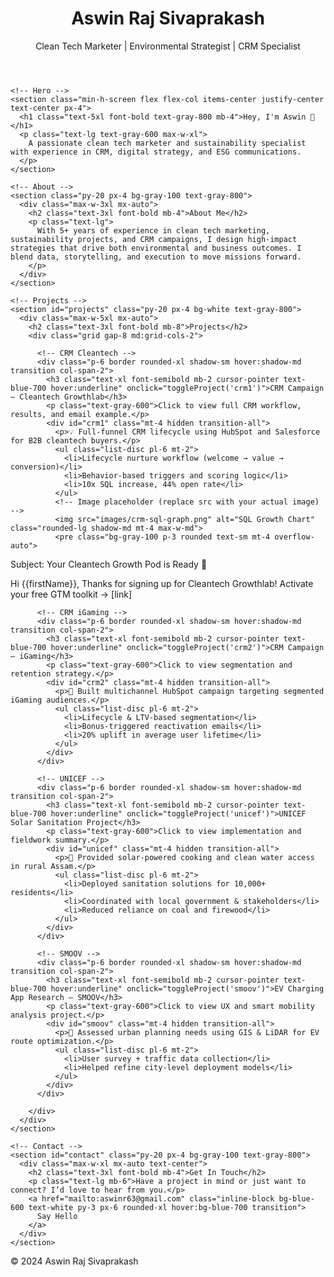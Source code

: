 <!DOCTYPE html>
<html lang="en">
<head>
  <meta charset="UTF-8" />
  <meta name="viewport" content="width=device-width, initial-scale=1.0" />
  <title>Aswin Raj Sivaprakash | Portfolio</title>
  <link href="https://cdn.jsdelivr.net/npm/tailwindcss@2.2.19/dist/tailwind.min.css" rel="stylesheet">
</head>

<body class="bg-white text-gray-800">

  <!-- Header -->
  <header class="bg-green-600 text-white p-6">
    <div class="container mx-auto text-center">
      <h1 class="text-4xl font-bold">Aswin Raj Sivaprakash</h1>
      <p class="text-lg mt-2">Clean Tech Marketer | Environmental Strategist | CRM Specialist</p>
    </div>
  </header>

  <main class="container mx-auto px-4 py-10">

    <!-- Hero -->
    <section class="min-h-screen flex flex-col items-center justify-center text-center px-4">
      <h1 class="text-5xl font-bold text-gray-800 mb-4">Hey, I'm Aswin 👋</h1>
      <p class="text-lg text-gray-600 max-w-xl">
        A passionate clean tech marketer and sustainability specialist with experience in CRM, digital strategy, and ESG communications.
      </p>
    </section>

    <!-- About -->
    <section class="py-20 px-4 bg-gray-100 text-gray-800">
      <div class="max-w-3xl mx-auto">
        <h2 class="text-3xl font-bold mb-4">About Me</h2>
        <p class="text-lg">
          With 5+ years of experience in clean tech marketing, sustainability projects, and CRM campaigns, I design high-impact strategies that drive both environmental and business outcomes. I blend data, storytelling, and execution to move missions forward.
        </p>
      </div>
    </section>

    <!-- Projects -->
    <section id="projects" class="py-20 px-4 bg-white text-gray-800">
      <div class="max-w-5xl mx-auto">
        <h2 class="text-3xl font-bold mb-8">Projects</h2>
        <div class="grid gap-8 md:grid-cols-2">

          <!-- CRM Cleantech -->
          <div class="p-6 border rounded-xl shadow-sm hover:shadow-md transition col-span-2">
            <h3 class="text-xl font-semibold mb-2 cursor-pointer text-blue-700 hover:underline" onclick="toggleProject('crm1')">CRM Campaign – Cleantech Growthlab</h3>
            <p class="text-gray-600">Click to view full CRM workflow, results, and email example.</p>
            <div id="crm1" class="mt-4 hidden transition-all">
              <p>💡 Full-funnel CRM lifecycle using HubSpot and Salesforce for B2B cleantech buyers.</p>
              <ul class="list-disc pl-6 mt-2">
                <li>Lifecycle nurture workflow (welcome → value → conversion)</li>
                <li>Behavior-based triggers and scoring logic</li>
                <li>10x SQL increase, 44% open rate</li>
              </ul>
              <!-- Image placeholder (replace src with your actual image) -->
              <img src="images/crm-sql-graph.png" alt="SQL Growth Chart" class="rounded-lg shadow-md mt-4 max-w-md">
              <pre class="bg-gray-100 p-3 rounded text-sm mt-4 overflow-auto">
Subject: Your Cleantech Growth Pod is Ready 🚀

Hi {{firstName}},
Thanks for signing up for Cleantech Growthlab!
Activate your free GTM toolkit → [link]
              </pre>
            </div>
          </div>

          <!-- CRM iGaming -->
          <div class="p-6 border rounded-xl shadow-sm hover:shadow-md transition col-span-2">
            <h3 class="text-xl font-semibold mb-2 cursor-pointer text-blue-700 hover:underline" onclick="toggleProject('crm2')">CRM Campaign – iGaming</h3>
            <p class="text-gray-600">Click to view segmentation and retention strategy.</p>
            <div id="crm2" class="mt-4 hidden transition-all">
              <p>🎯 Built multichannel HubSpot campaign targeting segmented iGaming audiences.</p>
              <ul class="list-disc pl-6 mt-2">
                <li>Lifecycle & LTV-based segmentation</li>
                <li>Bonus-triggered reactivation emails</li>
                <li>20% uplift in average user lifetime</li>
              </ul>
            </div>
          </div>

          <!-- UNICEF -->
          <div class="p-6 border rounded-xl shadow-sm hover:shadow-md transition col-span-2">
            <h3 class="text-xl font-semibold mb-2 cursor-pointer text-blue-700 hover:underline" onclick="toggleProject('unicef')">UNICEF Solar Sanitation Project</h3>
            <p class="text-gray-600">Click to view implementation and fieldwork summary.</p>
            <div id="unicef" class="mt-4 hidden transition-all">
              <p>🌱 Provided solar-powered cooking and clean water access in rural Assam.</p>
              <ul class="list-disc pl-6 mt-2">
                <li>Deployed sanitation solutions for 10,000+ residents</li>
                <li>Coordinated with local government & stakeholders</li>
                <li>Reduced reliance on coal and firewood</li>
              </ul>
            </div>
          </div>

          <!-- SMOOV -->
          <div class="p-6 border rounded-xl shadow-sm hover:shadow-md transition col-span-2">
            <h3 class="text-xl font-semibold mb-2 cursor-pointer text-blue-700 hover:underline" onclick="toggleProject('smoov')">EV Charging App Research – SMOOV</h3>
            <p class="text-gray-600">Click to view UX and smart mobility analysis project.</p>
            <div id="smoov" class="mt-4 hidden transition-all">
              <p>🚗 Assessed urban planning needs using GIS & LiDAR for EV route optimization.</p>
              <ul class="list-disc pl-6 mt-2">
                <li>User survey + traffic data collection</li>
                <li>Helped refine city-level deployment models</li>
              </ul>
            </div>
          </div>

        </div>
      </div>
    </section>

    <!-- Contact -->
    <section id="contact" class="py-20 px-4 bg-gray-100 text-gray-800">
      <div class="max-w-xl mx-auto text-center">
        <h2 class="text-3xl font-bold mb-4">Get In Touch</h2>
        <p class="text-lg mb-6">Have a project in mind or just want to connect? I’d love to hear from you.</p>
        <a href="mailto:aswinr63@gmail.com" class="inline-block bg-blue-600 text-white py-3 px-6 rounded-xl hover:bg-blue-700 transition">
          Say Hello
        </a>
      </div>
    </section>

  </main>

  <!-- Footer -->
  <footer class="text-center text-sm text-gray-500 mt-12 p-4 border-t">
    &copy; 2024 Aswin Raj Sivaprakash
  </footer>

  <!-- Toggle Script -->
  <script>
    function toggleProject(id) {
      const el = document.getElementById(id);
      el.classList.toggle('hidden');
    }
  </script>
</body>
</html>
